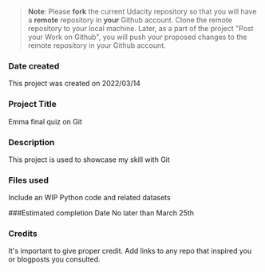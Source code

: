 >**Note**: Please **fork** the current Udacity repository so that you will have a **remote** repository in **your** Github account. Clone the remote repository to your local machine. Later, as a part of the project "Post your Work on Github", you will push your proposed changes to the remote repository in your Github account.

### Date created
This project was created on 2022/03/14

### Project Title
Emma final quiz on Git

### Description
This project is used to showcase my skill with Git

### Files used
Include an WIP Python code and related datasets

###Estimated completion Date
No later than March 25th

### Credits
It's important to give proper credit. Add links to any repo that inspired you or blogposts you consulted.
